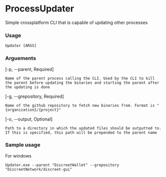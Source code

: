 # ProcessUpdater
Simple crossplatform CLI that is capable of updating other processes


### Usage
```
Updater [ARGS]
```

### Arguements
[-p, --parent, Required] 
```
Name of the parent process calling the CLI. Used by the CLI to kill the parent before updating the binaries and starting the parent after the updating is done
```

[-g, --grepository, Required] 
```
Name of the github repository to fetch new binaries from. Format is "{organization}/{project}"
```

[-o, --output, Optional] 
```
Path to a directory in which the updated files should be outputted to. If this is specified, this path will be prepended to the parent name
```


### Sample usage
For windows
```
Updater.exe --parent "DiscreetWallet" --grepository "DiscreetNetwork/discreet-gui"
```
